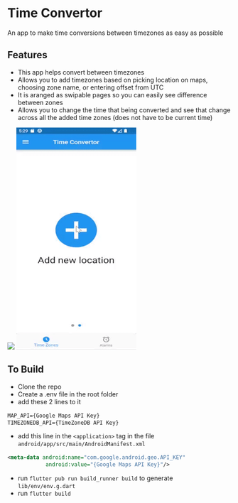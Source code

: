 # Time Convertor

An app to make time conversions between timezones as easy as possible

## Features
- This app helps convert between timezones
- Allows you to add timezones based on picking location on maps, choosing zone name, or entering offset from UTC
- It is aranged as swipable pages so you can easily see difference between zones
- Allows you to change the time that being converted and see that change across all the added time zones (does not have to be current time)

![](assets/change_example.gif) ![](assets/add_location_example.gif)

## To Build
- Clone the repo
- Create a .env file in the root folder
- add these 2 lines to it 
```
MAP_API={Google Maps API Key}
TIMEZONEDB_API={TimeZoneDB API Key}
```
- add this line in the `<application>` tag in the file `android/app/src/main/AndroidManifest.xml`
```xml
<meta-data android:name="com.google.android.geo.API_KEY"
            android:value="{Google Maps API Key}"/>
```
- run `flutter pub run build_runner build` to generate `lib/env/env.g.dart`
- run `flutter build`
